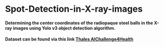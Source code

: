 # Spot-Detection-in-X-ray-images
#### Determining the center coordinates of the radiopaque steel balls in the X-ray images using Yolo v3 object detection algorithm.
#### Dataset can be found via this link [Thales AIChallenge4Health](https://competitions.codalab.org/competitions/21639#learn_the_details-overview)

